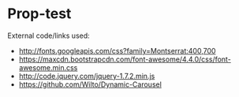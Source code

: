 # Prop-test
External code/links used:
  - http://fonts.googleapis.com/css?family=Montserrat:400,700
  - https://maxcdn.bootstrapcdn.com/font-awesome/4.4.0/css/font-awesome.min.css
  - http://code.jquery.com/jquery-1.7.2.min.js
  - https://github.com/Wilto/Dynamic-Carousel
